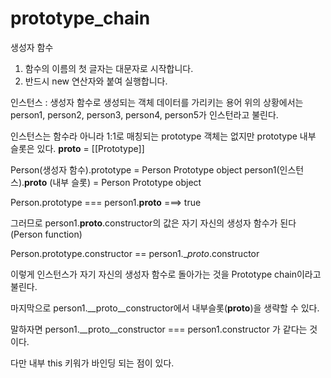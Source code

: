 # prototype_chain

생성자 함수
1. 함수의 이름의 첫 글자는 대문자로 시작합니다.
2. 반드시 new 연산자와 붙여 실행합니다.

   
인스턴스 : 생성자 함수로 생성되는 객체 데이터를 가리키는 용어
위의 상황에서는 person1, person2, person3, person4, person5가 인스턴라고 불린다.

인스턴스는 함수라 아니라 1:1로 매칭되는 prototype 객체는 없지만 prototype 내부 슬롯은 있다. __proto__ = [[Prototype]]

Person(생성자 함수).prototype = Person Prototype object
person1(인스턴스).__proto__ (내부 슬롯) = Person Prototype object

Person.prototype === person1.__proto__
===> true

그러므로 person1.__proto__.constructor의 값은 자기 자신의 생성자 함수가 된다(Person function)

Person.prototype.constructor == person1.__proto_.constructor

이렇게 인스턴스가 자기 자신의 생성자 함수로 돌아가는 것을 Prototype chain이라고 불린다.

마지막으로 person1.__proto__constructor에서 내부슬롯(__proto__)을 생략할 수 있다.

말하자면 person1.__proto__constructor === person1.constructor 가 같다는 것이다.

다만 내부 this 키워가 바인딩 되는 점이 있다. 


